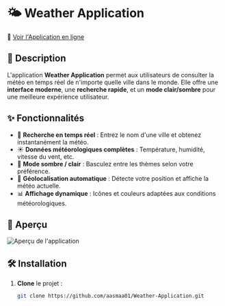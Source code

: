 # 🌤 Weather Application

🚀 [Voir l'Application en ligne](https://aasmaa01.github.io/Weather-Application/)

## 📌 Description
L'application **Weather Application** permet aux utilisateurs de consulter la météo en temps réel de n'importe quelle ville dans le monde. Elle offre une **interface moderne**, une **recherche rapide**, et un **mode clair/sombre** pour une meilleure expérience utilisateur.

## ✨ Fonctionnalités
- 🔎 **Recherche en temps réel** : Entrez le nom d'une ville et obtenez instantanément la météo.
- ☀️ **Données météorologiques complètes** : Température, humidité, vitesse du vent, etc.
- 🎨 **Mode sombre / clair** : Basculez entre les thèmes selon votre préférence.
- 📍 **Géolocalisation automatique** : Détecte votre position et affiche la météo actuelle.
- 📊 **Affichage dynamique** : Icônes et couleurs adaptées aux conditions météorologiques.

## 📸 Aperçu
![Aperçu de l'application](https://aasmaa01.github.io/Weather-Application/screenshot.png)

## 🛠 Installation
1. **Clone** le projet :
   ```bash
   git clone https://github.com/aasmaa01/Weather-Application.git
